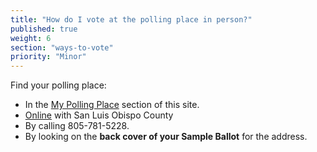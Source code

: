 ```yaml
---
title: "How do I vote at the polling place in person?"
published: true
weight: 6
section: "ways-to-vote"
priority: "Minor"
---
```


Find your polling place:  
- In the [My Polling Place](#section-my-polling-place) section of this site.  
- [Online](http://clerk.slocounty.ca.gov/pollingplace/) with San Luis Obispo County  
- By calling 805-781-5228.  
- By looking on the **back cover of your Sample Ballot** for the address.  
